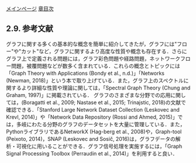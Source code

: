 [メインページ](../../index.markdown)
[章目次](./chap2.md)
## 2.9. 参考文献

グラフに関する多くの基本的な概念を簡単に紹介してきたが，グラフには"フロー"や"カット"など，グラフに関するより高度な性質や概念も存在する．さらにグラフ上で定義される問題には，グラフ彩色問題や経路問題，ネットワークフロー問題，被覆問題などが数多く含まれている．これらの概念とトピックには「Graph
Theory with Applications (Bondy et al., n.d.)」「Networks (Newman,
2018)」という本で取り上げている．また，グラフ上のスペクトルに関するより詳細な性質や理論に関しては，「Spectral
Graph Theory (Chung and Graham, 1997)」に掲載されている．
グラフのさまざまな分野での応用に関しては，(Boragatti et al., 2009;
Nastase et al., 2015; Trinajstic, 2018)の文献で確認できる．「Stanford
Large Network Dataset Collection (Leskovec and Krevl, 2014)」や「Network
Data Repository (Rossi and Ahmed,
2015)」では，多岐にわたる分野のグラフのデータセットを大量に管理している．また，PythonライブラリであるNetworkX
(Hag-berg et al., 2008)や，Graph-tool (Peixoto, 2014)，SNAP (Leskovec
and Sosič,
2016)は，グラフデータの解析・可視化に用いることができる．グラフ信号処理を実施するには，「Graph
Signal Processing Toolbox (Perraudin et al., 2014)」を利用すると良い．

[^1]: 訳注：辺の向きがある有向グラフでは，どのノードからもエッジの入射がないノードの中心性は $0$ となる．さらに，そのようなノードに隣接するノードも，中心性が $0$ となってしまう可能性がある．Katz中心性は，中心性が $0$ となるノードから入射するエッジにも一定のスコアを与えることで，より妥当な中心性の算出を可能にする指標である．

[^2]: 訳注：式(2.5)の"条件数"(condition
    number)が大きくなると，数値解析上の問題が生じる．一般に，方程式 $\symbf{C}\symbf{x}=\symbf{b}$ の条件数 $\kappa(\symbf{C})$ とは， $\kappa(\symbf{C})=\|\symbf{C}\|\,\|\symbf{C}^{-1}\|$ で定義される値であり( $\|\cdot\|$ は適当な行列ノルム)，この値が大きいほど，数値的な不安定性や誤差が生じることがある．そのため，Katz中心性を計算する際には，条件数 $\kappa(\symbf{I}-\alpha\cdot\symbf{A})$ を小さくするため， $\alpha$ の値の決め方が重要となってくる．

[^3]: 訳注： $\symbf{u}^T_l \symbf{L}\symbf{u}_l$ は式(2.10)右辺の形に変形できるから，固有値（周波数）が大きければ，エッジで接続されたノードの固有ベクトルの要素は互いに大きく異なることになる．
